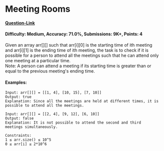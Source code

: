 # Meeting Rooms
#### [Question-Link](https://www.geeksforgeeks.org/problems/attend-all-meetings/1)
#### Difficulty: Medium, Accuracy: 71.0%, Submissions: 9K+, Points: 4

Given an array arr[][] such that arr[i][0] is the starting time of ith meeting and arr[i][1] is the ending time of ith meeting, the task is to check if it is possible for a person to attend all the meetings such that he can attend only one meeting at a particular time.
<br>
Note: A person can attend a meeting if its starting time is greater than or equal to the previous meeting's ending time.
<br>
#### Examples:
```
Input: arr[][] = [[1, 4], [10, 15], [7, 10]]
Output: true
Explanation: Since all the meetings are held at different times, it is possible to attend all the meetings.
```
```
Input: arr[][] = [[2, 4], [9, 12], [6, 10]]
Output: false
Explanation: It is not possible to attend the second and third meetings simultaneously.
```
```
Constraints:
1 ≤ arr.size() ≤ 10^5
0 ≤ arr[i] ≤ 2*10^6
```
